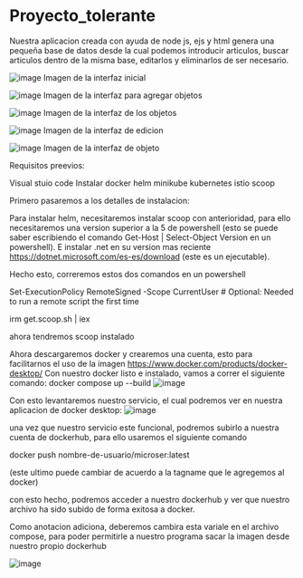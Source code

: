 # Proyecto_tolerante
Nuestra aplicacion creada con ayuda de node js, ejs y html genera una pequeña base de datos desde la cual podemos introducir articulos, buscar articulos dentro de la misma base, editarlos y eliminarlos de ser necesario.

![image](https://github.com/AlejandroPaisano/Proyecto_tolerante/assets/91223611/41bb0693-9958-4955-822f-5473801c7dc9) 
Imagen de la interfaz inicial

![image](https://github.com/AlejandroPaisano/Proyecto_tolerante/assets/91223611/6733e594-06a3-41bd-b052-982f2deec660)
Imagen de la interfaz para agregar objetos

![image](https://github.com/AlejandroPaisano/Proyecto_tolerante/assets/91223611/f562210c-7d3d-4a5f-8e79-bbc39c2b044e)
Imagen de la interfaz de los objetos

![image](https://github.com/AlejandroPaisano/Proyecto_tolerante/assets/91223611/3d34639c-544a-498b-ad04-d986a5f9122f)
Imagen de la interfaz de edicion

![image](https://github.com/AlejandroPaisano/Proyecto_tolerante/assets/91223611/b129eda2-1676-46dd-b60f-8faaad6bef35)
Imagen de la interfaz de objeto

Requisitos preevios:

Visual stuio code
Instalar docker 
helm
minikube
kubernetes
istio
scoop

Primero pasaremos a los detalles de instalacion:

Para instalar helm, necesitaremos instalar scoop con anterioridad, para ello necesitaremos una version superior a la 5 de powershell (esto se puede saber escribiendo el comando Get-Host | Select-Object Version en un powershell). 
E instalar .net en su version mas reciente https://dotnet.microsoft.com/es-es/download (este es un ejecutable).

Hecho esto, correremos estos dos comandos en un powershell 

Set-ExecutionPolicy RemoteSigned -Scope CurrentUser # Optional: Needed to run a remote script the first time

irm get.scoop.sh | iex


ahora tendremos scoop instalado

Ahora descargaremos docker y crearemos una cuenta, esto para facilitarnos el uso de la imagen https://www.docker.com/products/docker-desktop/
Con nuestro docker listo e instalado, vamos a correr el siguiente comando: docker compose up --build
![image](https://github.com/AlejandroPaisano/Proyecto_tolerante/assets/91223611/cd6fdef6-d519-482f-934d-3040e13612a1)

Con esto levantaremos nuestro servicio, el cual podremos ver en nuestra aplicacion de docker desktop:
![image](https://github.com/AlejandroPaisano/Proyecto_tolerante/assets/91223611/2604346e-1ed7-4e85-98c7-b3205f1a2fb8)


una vez que nuestro servicio este funcional, podremos subirlo a nuestra cuenta de dockerhub, para ello usaremos el siguiente 
comando

docker push nombre-de-usuario/microser:latest

(este ultimo puede cambiar de acuerdo a la tagname que le agregemos al docker)

con esto hecho, podremos acceder a nuestro dockerhub y ver que nuestro archivo ha sido subido de forma exitosa a docker.

Como anotacion adiciona, deberemos cambira esta variale en el archivo compose, para poder permitirle a nuestro programa sacar la imagen desde nuestro propio dockerhub

![image](https://github.com/AlejandroPaisano/Proyecto_tolerante/assets/91223611/3d8866fc-33d6-49f2-b6b4-f6fbd0a48fae)


